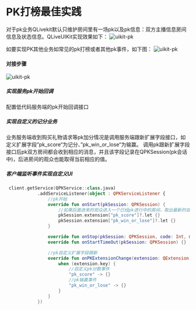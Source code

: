# PK打榜最佳实践

对于pk业务QLivekit默认只维护房间里有一场pk以及pk信息：双方主播信息房间信息及状态信息。QLiveUIKit实现效果如下：
![uikit-pk](http://qrnlrydxa.hn-bkt.clouddn.com/doc/pk4.png)

如要实现PK其他业务如常见的pk打榜或者其他pk事件，如下图：
![uikit-pk](http://qrnlrydxa.hn-bkt.clouddn.com/doc/pk3.png)


#### 对接步骤

![uikit-pk](http://qrnlrydxa.hn-bkt.clouddn.com/doc/pk.drawio.png)

##### 实现服务pk开始回调
配置低代码服务端的pk开始回调接口

##### 实现自定义的记分业务
业务服务端收到购买礼物请求等pk加分情况是调用服务端跟新扩展字段接口，如定义扩展字段”pk_score“为记分、”pk_win_or_lose“为输赢。
调用pk跟新扩展字段接口后pk双方房间都会收到相应的消息，并且该字段记录在QPKSession(pk会话中)，后进房间的观众也能取得当前相应的值。

##### 客户端监听事件实现自定义UI

```kotlin
 client.getService(QPKService::class.java)
            .addServiceListener(object : QPKServiceListener {
                //pk开始
                override fun onStart(pkSession: QPKSession) {
                    //如果后面进来的观众进入一个已经pk进行中的房间，取出最新的自定义字段的值恢复UI
                    pkSession.extension["pk_score"]?.let {}
                    pkSession.extension["pk_win_or_lose"]?.let {}
                }

                override fun onStop(pkSession: QPKSession, code: Int, msg: String) {}
                override fun onStartTimeOut(pkSession: QPKSession) {}

                //pk自定义扩展字段跟新
                override fun onPKExtensionChange(extension: QExtension) {
                    when (extension.key) {
                        //自定义pk分数事件
                        "pk_score" -> {}
                        //pk输赢事件
                        "pk_win_or_lose" -> {}
                    }
                }
            })
```


